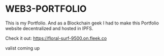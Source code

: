 # WEB3-PORTFOLIO
This is my Portfolio. And as a Blockchain geek I had to make this Portfolio website decentralized and hosted in IPFS.

Check it out:
https://floral-surf-9500.on.fleek.co

valist coming up
